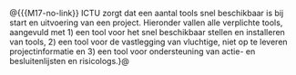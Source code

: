 @{{{M17-no-link}}
ICTU zorgt dat een aantal tools snel beschikbaar is bij start en uitvoering van een project. Hieronder vallen alle verplichte tools, aangevuld met 1) een tool voor het snel beschikbaar stellen en installeren van tools, 2) een tool voor de vastlegging van vluchtige, niet op te leveren projectinformatie en 3) een tool voor ondersteuning van actie- en besluitenlijsten en risicologs.}@
